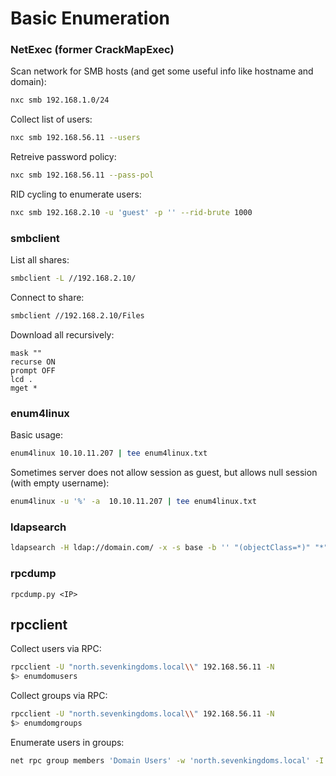 # Basic Enumeration

### NetExec (former CrackMapExec)

Scan network for SMB hosts (and get some useful info like hostname and domain):

```bash
nxc smb 192.168.1.0/24
```

Collect list of users:

```bash
nxc smb 192.168.56.11 --users
```

Retreive password policy:

```bash
nxc smb 192.168.56.11 --pass-pol
```

RID cycling to enumerate users:

```bash
nxc smb 192.168.2.10 -u 'guest' -p '' --rid-brute 1000
```

### smbclient

List all shares:

```bash
smbclient -L //192.168.2.10/
```

Connect to share:

```bash
smbclient //192.168.2.10/Files
```

Download all recursively:

```
mask ""
recurse ON
prompt OFF
lcd .
mget *
```

### enum4linux

Basic usage:

```bash
enum4linux 10.10.11.207 | tee enum4linux.txt
```

Sometimes server does not allow session as guest, but allows null session (with empty username):

```bash
enum4linux -u '%' -a  10.10.11.207 | tee enum4linux.txt
```

### ldapsearch

```bash
ldapsearch -H ldap://domain.com/ -x -s base -b '' "(objectClass=*)" "*" + > ldap-basic-info.txt
```

### rpcdump

```
rpcdump.py <IP>
```

## rpcclient

Collect users via RPC:

```bash
rpcclient -U "north.sevenkingdoms.local\\" 192.168.56.11 -N
$> enumdomusers
```

Collect groups via RPC:

```bash
rpcclient -U "north.sevenkingdoms.local\\" 192.168.56.11 -N
$> enumdomgroups
```

Enumerate users in groups:

```bash
net rpc group members 'Domain Users' -w 'north.sevenkingdoms.local' -I '192.168.56.11' -U '%'
```

